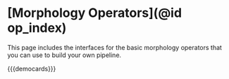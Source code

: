 # [Morphology Operators](@id op_index)

This page includes the interfaces for the basic morphology operators that you can use to
build your own pipeline.


{{{democards}}}
